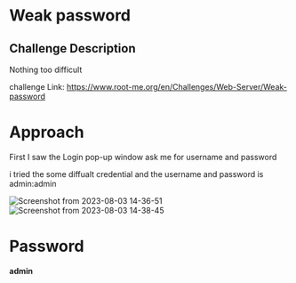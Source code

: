 # Weak password

## Challenge Description

Nothing too difficult

challenge Link: https://www.root-me.org/en/Challenges/Web-Server/Weak-password

# Approach

First I saw the Login pop-up window ask me for username and password

i tried the some diffualt credential and the username and password is admin:admin 

![Screenshot from 2023-08-03 14-36-51](https://github.com/MohammedHawary/CTF-Challenges-Writeups/assets/94152045/cd48c0ca-71dc-4514-a883-63c7e48cf686)
![Screenshot from 2023-08-03 14-38-45](https://github.com/MohammedHawary/CTF-Challenges-Writeups/assets/94152045/61c43626-7b77-46d6-9d47-a0844ec79789)

# Password

**admin**
